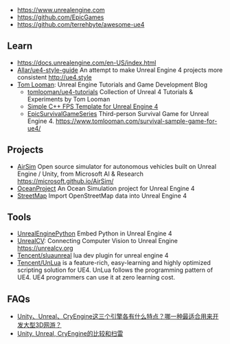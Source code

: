 - https://www.unrealengine.com
- https://github.com/EpicGames
- https://github.com/terrehbyte/awesome-ue4



## Learn
- https://docs.unrealengine.com/en-US/index.html
- [Allar/ue4-style-guide](https://github.com/Allar/ue4-style-guide) An attempt to make Unreal Engine 4 projects more consistent http://ue4.style
- [Tom Looman](https://www.tomlooman.com/): Unreal Engine Tutorials and Game Development Blog
  - [tomlooman/ue4-tutorials](https://github.com/tomlooman/ue4-tutorials) Collection of Unreal 4 Tutorials & Experiments by Tom Looman
  - [Simple C++ FPS Template for Unreal Engine 4](https://github.com/tomlooman/SimpleFPSTemplate)
  - [EpicSurvivalGameSeries](https://github.com/tomlooman/EpicSurvivalGameSeries) Third-person Survival Game for Unreal Engine 4. https://www.tomlooman.com/survival-sample-game-for-ue4/



## Projects
- [AirSim](https://github.com/microsoft/AirSim) Open source simulator for autonomous vehicles built on Unreal Engine / Unity, from Microsoft AI & Research https://microsoft.github.io/AirSim/
- [OceanProject](https://github.com/UE4-OceanProject/OceanProject) An Ocean Simulation project for Unreal Engine 4
- [StreetMap](https://github.com/ue4plugins/StreetMap) Import OpenStreetMap data into Unreal Engine 4



## Tools
- [UnrealEnginePython](https://github.com/20tab/UnrealEnginePython) Embed Python in Unreal Engine 4
- [UnrealCV](https://github.com/unrealcv/unrealcv): Connecting Computer Vision to Unreal Engine https://unrealcv.org
- [Tencent/sluaunreal](https://github.com/Tencent/sluaunreal) lua dev plugin for unreal engine 4
- [Tencent/UnLua](https://github.com/Tencent/UnLua) is a feature-rich, easy-learning and highly optimized scripting solution for UE4. UnLua follows the programming pattern of UE4. UE4 programmers can use it at zero learning cost.



## FAQs
- [Unity、Unreal、CryEngine这三个引擎各有什么特点？哪一种最适合用来开发大型3D网游？](https://www.zhihu.com/question/336750450/answer/805042145)
- [Unity, Unreal, CryEngine的比较和扫雷](https://zhuanlan.zhihu.com/p/78509077)

